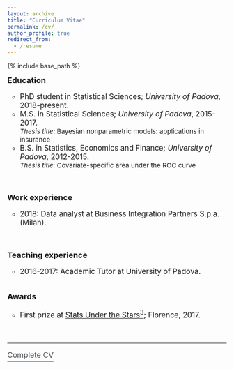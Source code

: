 ```yaml
---
layout: archive
title: "Curriculum Vitae"
permalink: /cv/
author_profile: true
redirect_from:
  - /resume
---
```


{% include base_path %}

<style type="text/css">
    a.typeA:hover {text-decoration: underline;}
</style>

<font style="font-size:17px">
<b style="font-size:18px"> Education </b>
<ul style="list-style-type:circle;">
  <li> PhD student in Statistical Sciences; <i>University of Padova</i>, 2018-present.</li>
  <li> M.S. in Statistical Sciences; <i>University of Padova</i>, 2015-2017.</li><font style="font-size:15px">
  <i>Thesis title</i>: Bayesian nonparametric models:  applications in insurance</font>
  <font style="font-size:17px"><li> B.S. in Statistics, Economics and Finance; <i>University of Padova</i>, 2012-2015.</li></font> <font style="font-size:15px">
  <i>Thesis title</i>: Covariate-specific area under the ROC curve</font> 
</ul>  
<br>


<b style="font-size:18px"> Work experience </b>
<ul style="list-style-type:circle;">
  <li>2018: Data analyst at Business Integration Partners S.p.a. (Milan). </li>
</ul>
<br>

<b style="font-size:18px">Teaching experience</b>
<ul style="list-style-type:circle;"> 
  <li>2016-2017: Academic Tutor at University of Padova.</li>
</ul>

<br>
<b style="font-size:18px">Awards</b>
<ul style="list-style-type:circle;"> 
<li>First prize at <a class="typeA" href="http://local.disia.unifi.it/sus3/">Stats Under the Stars<sup>3</sup></a>; Florence, 2017.</li>
</ul>
  
  
<br/>



<style type="text/css">
  :root {
  --mainColor: #ff9800;
  }
  
a.typeB {
  border-bottom: 1px solid #453886;
  color: #453886;
  padding-bottom: .25em;
  text-decoration: none;
}

a.typeB:hover {
  background-image: url("data:image/svg+xml;charset=utf8,%3Csvg id='squiggle-link' xmlns='http://www.w3.org/2000/svg' xmlns:xlink='http://www.w3.org/1999/xlink' xmlns:ev='http://www.w3.org/2001/xml-events' viewBox='0 0 20 4'%3E%3Cstyle type='text/css'%3E.squiggle{animation:shift .3s linear infinite;}@keyframes shift {from {transform:translateX(0);}to {transform:translateX(-20px);}}%3C/style%3E%3Cpath fill='none' stroke='%23ff9800' stroke-width='2' class='squiggle' d='M0,3.5 c 5,0,5,-3,10,-3 s 5,3,10,3 c 5,0,5,-3,10,-3 s 5,3,10,3'/%3E%3C/svg%3E");
  background-position: 0 100%;
  background-size: auto 6px;
  background-repeat: repeat-x;
  text-decoration: none;
}
</style>



<hr>
<a class="typeB" href="https://laura-dangelo.github.io/files/CV_dangelo_laura.pdf" style="color:rgb(73,78,82)">Complete CV</a>

